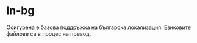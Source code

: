 # ln-bg
Осигурена е базова поддръжка на българска локализация.
Езиковите файлове са в процес на превод.
